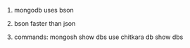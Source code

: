 1. mongodb uses bson
2. bson faster than json

3. commands:
mongosh
show dbs
use chitkara
db
show dbs
